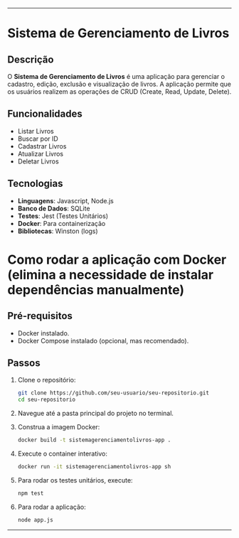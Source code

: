 
---

# Sistema de Gerenciamento de Livros

## Descrição

O **Sistema de Gerenciamento de Livros** é uma aplicação para gerenciar o cadastro, edição, exclusão e visualização de livros. A aplicação permite que os usuários realizem as operações de CRUD (Create, Read, Update, Delete).

## Funcionalidades

- Listar Livros
- Buscar por ID
- Cadastrar Livros
- Atualizar Livros
- Deletar Livros

## Tecnologias

- **Linguagens**: Javascript, Node.js
- **Banco de Dados**: SQLite
- **Testes**: Jest (Testes Unitários)
- **Docker**: Para containerização 
- **Bibliotecas**: Winston (logs)

# Como rodar a aplicação com Docker (elimina a necessidade de instalar dependências manualmente)

## Pré-requisitos

- Docker instalado.
- Docker Compose instalado (opcional, mas recomendado).

## Passos

1. Clone o repositório:
   ```bash
   git clone https://github.com/seu-usuario/seu-repositorio.git
   cd seu-repositorio
   ```

2. Navegue até a pasta principal do projeto no terminal.

3. Construa a imagem Docker:
   ```bash
   docker build -t sistemagerenciamentolivros-app .
   ```

4. Execute o container interativo:
   ```bash
   docker run -it sistemagerenciamentolivros-app sh
   ```

5. Para rodar os testes unitários, execute:
   ```bash
   npm test
   ```

6. Para rodar a aplicação:
   ```bash
   node app.js
   ```

---
